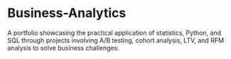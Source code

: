 # Business-Analytics
A portfolio showcasing the practical application of statistics, Python, and SQL through projects involving A/B testing, cohort analysis, LTV, and RFM analysis to solve business challenges.
